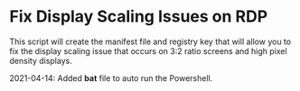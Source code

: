 # **Fix Display Scaling Issues on RDP**
This script will create the manifest file and registry key that will allow you to fix the display scaling issue that occurs on 3:2 ratio screens and high pixel density displays.

2021-04-14: Added **bat** file to auto run the Powershell.
